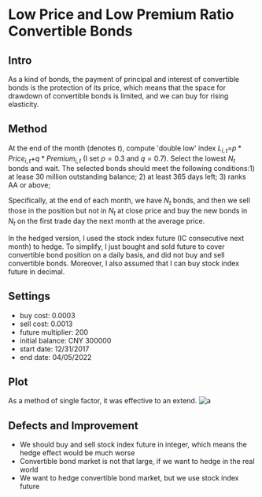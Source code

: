 # Low Price and Low Premium Ratio Convertible Bonds

## Intro

As a kind of bonds, the payment of principal and interest of convertible bonds is the protection of its price, which means that the space for drawdown of convertible bonds is limited, and we can buy for rising elasticity.

## Method

At the end of the month (denotes $t$), compute 'double low' index $L_{i,t}$=$p*Price_{i,t}$+$q*Premium_{i,t}$ (I set $p=0.3$ and $q=0.7$). Select the lowest $N_t$ bonds and wait. The selected bonds should meet the following conditions:1) at lease 30 million outstanding balance; 2) at least 365 days left; 3) ranks AA or above; 

Specifically, at the end of each month, we have $N_t$ bonds, and then we sell those in the position but not in  $N_t$ at close price and buy the new bonds in  $N_t$ on the first trade day the next month at the average price.  

In the hedged version, I used the stock index future (IC consecutive next month) to hedge. To simplify, I just bought and sold future to cover convertible bond position on a daily basis, and did not buy and sell convertible bonds. Moreover, I also assumed that I can buy stock index future in decimal.

## Settings

- buy cost: 0.0003
- sell cost: 0.0013
- future multiplier: 200
- initial balance: CNY 300000
- start date: 12/31/2017
- end date: 04/05/2022

## Plot

As a method of single factor, it was effective to an extend.
![a]()


## Defects and Improvement

- We should buy and sell stock index future in integer, which means the hedge effect would be much worse
- Convertible bond market is not that large, if we want to hedge in the real world
- We want to hedge convertible bond market,  but we use stock index future
